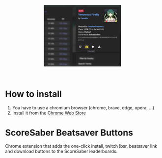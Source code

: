 
&nbsp;

<p align="center">
  <img src="https://raw.githubusercontent.com/MindLaborDev/beatsaver-leaderboard-buttons/main/demo.png" alt="Demo loading..." width="50%"/>
</p>

&nbsp;

# How to install
1. You have to use a chromium browser (chrome, brave, edge, opera, ...)
2. Install it from the [Chrome Web Store](https://chrome.google.com/webstore/detail/scoresaber-buttons/mjpdbfngmbgokogdekgacbonopbkaclc)


# ScoreSaber Beatsaver Buttons
Chrome extension that adds the one-click install, twitch !bsr, beatsaver link and download buttons to the ScoreSaber leaderboards.
